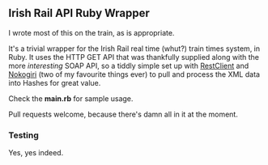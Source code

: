 ## Irish Rail API Ruby Wrapper

I wrote most of this on the train, as is appropriate. 

It's a trivial wrapper for the Irish Rail real time (whut?) train times system, in Ruby. It uses the HTTP GET API that was thankfully supplied along with the more *interesting* SOAP API, so a tiddly simple set up with [RestClient](https://github.com/archiloque/rest-client) and [Nokogiri](http://nokogiri.org/) (two of my favourite things ever) to pull and process the XML data into Hashes for great value.

Check the **main.rb** for sample usage.

Pull requests welcome, because there's damn all in it at the moment.

### Testing

Yes, yes indeed.